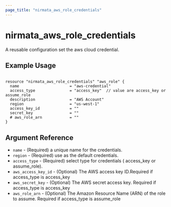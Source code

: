 ```yaml
---
page_title: "nirmata_aws_role_credentials"
---
```


# nirmata_aws_role_credentials

A reusable configuration set the aws cloud credential.

## Example Usage

```hcl

resource "nirmata_aws_role_credentials" "aws_role" {
  name                      = "aws-credential"
  access_type               = "access_key"  // value are access_key or assume_role
  description               = "AWS Account"
  region                    = "us-west-1"
  access_key_id             = ""            
  secret_key                = ""            
  # aws_role_arn            = ""            
}

```

## Argument Reference

* `name` - (Required) a unique name for the credentials.
* `region` - (Required) use as the default credentials.
* `access_type` - (Required) select type for credentials ( access_key or assume_role).
* `aws_access_key_id` - (Optional) The AWS access key ID.Required if  access_type is access_key 
* `aws_secret_key` - (Optional) The AWS secret access key. Required if access_type is access_key 
* `aws_role_arn` - (Optional) The Amazon Resource Name (ARN) of the role to assume. Required if access_type is assume_role 

